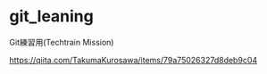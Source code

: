 # git_leaning

Git練習用(Techtrain Mission)

https://qiita.com/TakumaKurosawa/items/79a75026327d8deb9c04
